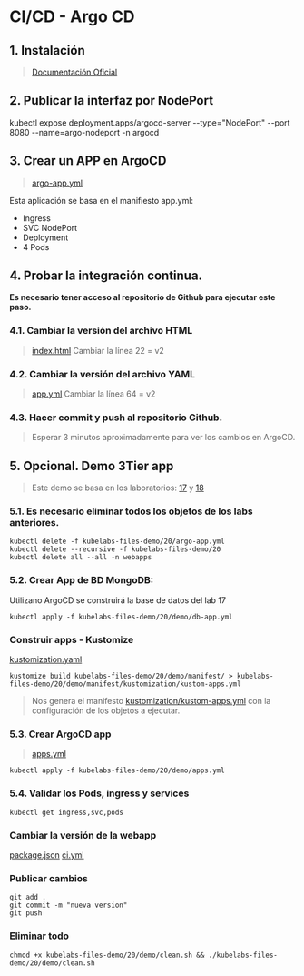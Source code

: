 # CI/CD - Argo CD <!-- omit in TOC -->

## 1. Instalación
>[Documentación Oficial](https://argo-cd.readthedocs.io/en/stable/getting_started/)


## 2. Publicar la interfaz por NodePort

kubectl expose deployment.apps/argocd-server --type="NodePort" --port 8080 --name=argo-nodeport -n argocd

## 3. Crear un APP en ArgoCD
> [argo-app.yml](./kubelabs-files-demo/20/argo-app.yml)

Esta aplicación se basa en el manifiesto app.yml:

- Ingress
- SVC NodePort
- Deployment
- 4 Pods

## 4. Probar la integración continua.
**Es necesario tener acceso al repositorio de Github para ejecutar este paso.**
### 4.1. Cambiar la versión del archivo HTML
>[index.html](./kubelabs-files-demo/20/index.html)
> Cambiar la línea 22 = v2

### 4.2. Cambiar la versión del archivo YAML
> [app.yml](./kubelabs-files-demo/20/app.yml)
> Cambiar la línea 64 = v2

### 4.3. Hacer commit y push al repositorio Github.
> Esperar 3 minutos aproximadamente para ver los cambios en ArgoCD.



## 5. Opcional. Demo 3Tier app
> Este demo se basa en los laboratorios: [17](./17.StatefulSet.md) y [18](./18.Full_Demo.md)

### 5.1. Es necesario eliminar todos los objetos de los labs anteriores.
```vim
kubectl delete -f kubelabs-files-demo/20/argo-app.yml
kubectl delete --recursive -f kubelabs-files-demo/20
kubectl delete all --all -n webapps
```

### 5.2. Crear App de BD MongoDB:
Utilizano ArgoCD se construirá la base de datos del lab 17
```vim
kubectl apply -f kubelabs-files-demo/20/demo/db-app.yml
```

### Construir apps - Kustomize
[kustomization.yaml](./kubelabs-files-demo/20/demo/manifest/kustomization.yaml)
```vim
kustomize build kubelabs-files-demo/20/demo/manifest/ > kubelabs-files-demo/20/demo/manifest/kustomization/kustom-apps.yml
```
> Nos genera el manifesto [kustomization/kustom-apps.yml](./kubelabs-files-demo/20/demo/manifest/kustomization/kustom-apps.yml)
> con la configuración de los objetos a ejecutar.

### 5.3. Crear ArgoCD app
>[apps.yml](./kubelabs-files-demo/20/demo/apps.yml)
```vim
kubectl apply -f kubelabs-files-demo/20/demo/apps.yml
```
### 5.4. Validar los Pods, ingress y services
```vim
kubectl get ingress,svc,pods
```

### Cambiar la versión de la webapp
[package.json](./dev/frontend/package.json)
[ci.yml](./.github/workflows/ci.yml)

### Publicar cambios
```vim
git add .
git commit -m "nueva version"
git push
```

### Eliminar todo
```vim
chmod +x kubelabs-files-demo/20/demo/clean.sh && ./kubelabs-files-demo/20/demo/clean.sh
```

